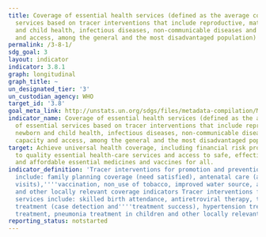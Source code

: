 ```yaml
---
title: Coverage of essential health services (defined as the average coverage of essential
  services based on tracer interventions that include reproductive, maternal, newborn
  and child health, infectious diseases, non-communicable diseases and service capacity
  and access, among the general and the most disadvantaged population)
permalink: /3-8-1/
sdg_goal: 3
layout: indicator
indicator: 3.8.1
graph: longitudinal
graph_title: ~
un_designated_tier: '3'
un_custodian_agency: WHO
target_id: '3.8'
goal_meta_link: http://unstats.un.org/sdgs/files/metadata-compilation/Metadata-Goal-3.pdf
indicator_name: Coverage of essential health services (defined as the average coverage
  of essential services based on tracer interventions that include reproductive, maternal,
  newborn and child health, infectious diseases, non-communicable diseases and service
  capacity and access, among the general and the most disadvantaged population)
target: Achieve universal health coverage, including financial risk protection, access
  to quality essential health-care services and access to safe, effective, quality
  and affordable essential medicines and vaccines for all.
indicator_definition: 'Tracer interventions for promotion and prevention services
  include: family planning coverage (need satisfied), antenatal care (at least four
  visits),''''vaccination, non_use of tobacco, improved water source, adequate sanitation''''
  and other locally relevant coverage indicators Tracer interventions for treatment
  services include: skilled birth attendance, antiretroviral therapy, tuberculosis
  treatment (case detection and''''treatment success), hypertension treatment, diabetes
  treatment, pneumonia treatment in children and other locally relevant indicators'
reporting_status: notstarted
---
```

